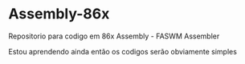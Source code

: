 # Assembly-86x
Repositorio para codigo em 86x Assembly - FASWM Assembler

Estou aprendendo ainda então os codigos serão obviamente simples

